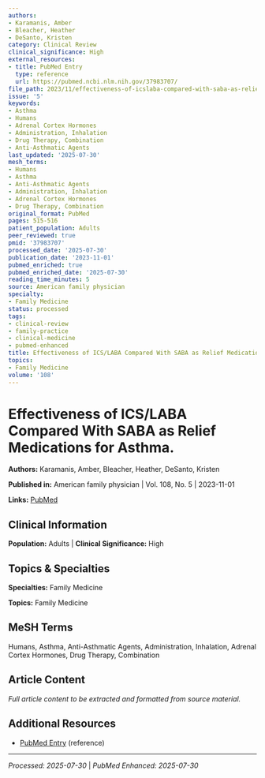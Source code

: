 ```yaml
---
authors:
- Karamanis, Amber
- Bleacher, Heather
- DeSanto, Kristen
category: Clinical Review
clinical_significance: High
external_resources:
- title: PubMed Entry
  type: reference
  url: https://pubmed.ncbi.nlm.nih.gov/37983707/
file_path: 2023/11/effectiveness-of-icslaba-compared-with-saba-as-relief-medica.md
issue: '5'
keywords:
- Asthma
- Humans
- Adrenal Cortex Hormones
- Administration, Inhalation
- Drug Therapy, Combination
- Anti-Asthmatic Agents
last_updated: '2025-07-30'
mesh_terms:
- Humans
- Asthma
- Anti-Asthmatic Agents
- Administration, Inhalation
- Adrenal Cortex Hormones
- Drug Therapy, Combination
original_format: PubMed
pages: 515-516
patient_population: Adults
peer_reviewed: true
pmid: '37983707'
processed_date: '2025-07-30'
publication_date: '2023-11-01'
pubmed_enriched: true
pubmed_enriched_date: '2025-07-30'
reading_time_minutes: 5
source: American family physician
specialty:
- Family Medicine
status: processed
tags:
- clinical-review
- family-practice
- clinical-medicine
- pubmed-enhanced
title: Effectiveness of ICS/LABA Compared With SABA as Relief Medications for Asthma.
topics:
- Family Medicine
volume: '108'
---
```


# Effectiveness of ICS/LABA Compared With SABA as Relief Medications for Asthma.

**Authors:** Karamanis, Amber, Bleacher, Heather, DeSanto, Kristen

**Published in:** American family physician | Vol. 108, No. 5 | 2023-11-01

**Links:** [PubMed](https://pubmed.ncbi.nlm.nih.gov/37983707/)

## Clinical Information

**Population:** Adults | **Clinical Significance:** High

## Topics & Specialties

**Specialties:** Family Medicine

**Topics:** Family Medicine

## MeSH Terms

Humans, Asthma, Anti-Asthmatic Agents, Administration, Inhalation, Adrenal Cortex Hormones, Drug Therapy, Combination

## Article Content

*Full article content to be extracted and formatted from source material.*

## Additional Resources

- [PubMed Entry](https://pubmed.ncbi.nlm.nih.gov/37983707/) (reference)

---

*Processed: 2025-07-30* | *PubMed Enhanced: 2025-07-30*
